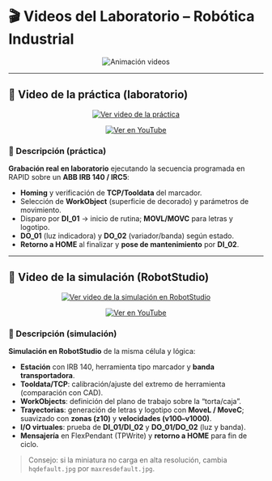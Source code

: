 # 🎬 Videos del Laboratorio – Robótica Industrial

<p align="center">
  <img src="https://readme-typing-svg.demolab.com?font=JetBrains+Mono&weight=800&size=20&duration=2400&pause=900&color=00E5FF&center=true&vCenter=true&width=900&repeat=true&lines=Aqu%C3%AD+puedes+visualizar%3A;Video+de+la+pr%C3%A1ctica+(laboratorio);Video+de+la+simulaci%C3%B3n+(RobotStudio)" alt="Animación videos">
</p>

---

## 📌 Video de la práctica (laboratorio)

<p align="center">
  <a href="https://youtu.be/gwcXK-_C6pA?si=X1zZq3yhsR2akUh2">
    <img src="https://img.youtube.com/vi/gwcXK-_C6pA/hqdefault.jpg" alt="Ver video de la práctica" />
  </a>
</p>

<p align="center">
  <a href="https://youtu.be/gwcXK-_C6pA?si=X1zZq3yhsR2akUh2">
    <img src="https://img.shields.io/badge/Ver%20en%20YouTube-%F0%9F%94%B4-red?style=for-the-badge" alt="Ver en YouTube">
  </a>
</p>

### 🧩 Descripción (práctica)
**Grabación real en laboratorio** ejecutando la secuencia programada en RAPID sobre un **ABB IRB 140 / IRC5**:
- **Homing** y verificación de **TCP/Tooldata** del marcador.
- Selección de **WorkObject** (superficie de decorado) y parámetros de movimiento.
- Disparo por **DI_01** → inicio de rutina; **MOVL/MOVC** para letras y logotipo.
- **DO_01** (luz indicadora) y **DO_02** (variador/banda) según estado.
- **Retorno a HOME** al finalizar y **pose de mantenimiento** por **DI_02**.

---

## 🧪 Video de la simulación (RobotStudio)

<p align="center">
  <a href="https://youtu.be/w56WQL795BM">
    <img src="https://img.youtube.com/vi/w56WQL795BM/hqdefault.jpg" alt="Ver video de la simulación en RobotStudio" />
  </a>
</p>

<p align="center">
  <a href="https://youtu.be/w56WQL795BM">
    <img src="https://img.shields.io/badge/Ver%20en%20YouTube-%F0%9F%94%B4-blue?style=for-the-badge" alt="Ver en YouTube">
  </a>
</p>

### 🧩 Descripción (simulación)
**Simulación en RobotStudio** de la misma célula y lógica:
- **Estación** con IRB 140, herramienta tipo marcador y **banda transportadora**.
- **Tooldata/TCP**: calibración/ajuste del extremo de herramienta (comparación con CAD).
- **WorkObjects**: definición del plano de trabajo sobre la “torta/caja”.
- **Trayectorias**: generación de letras y logotipo con **MoveL / MoveC**; suavizado con **zonas (z10)** y **velocidades (v100–v1000)**.
- **I/O virtuales**: prueba de **DI_01/DI_02** y **DO_01/DO_02** (luz y banda).
- **Mensajería** en FlexPendant (TPWrite) y **retorno a HOME** para fin de ciclo.

> Consejo: si la miniatura no carga en alta resolución, cambia `hqdefault.jpg` por `maxresdefault.jpg`.
